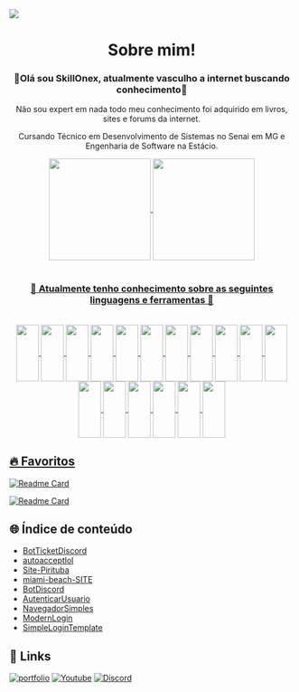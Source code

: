 <img align="center" src="https://camo.githubusercontent.com/5dc6ee33381917e41fc9c4951799268998f11a9b864399bf79a0842e4f9b194d/68747470733a2f2f692e696d6775722e636f6d2f315a76566b44632e676966">
<h1 align="center">Sobre mim!</h1>
<h3 align="center">🚀Olá sou SkillOnex, atualmente vasculho a internet buscando conhecimento🚀</h3>
<p align="center">Não sou expert em nada todo meu conhecimento foi adquirido em livros, sites e forums da internet.</p>
<p align="center">Cursando Técnico em Desenvolvimento de Sistemas no Senai em MG e Engenharia de Software na Estácio.</p>


<div align="center">
  <a href="https://github.com/SkillOnex">
  
  <img align="center" height="180em" src="https://github-readme-stats.vercel.app/api?username=SkillOnex&show_icons=true&theme=dark&include_all_commits=true&count_private=true"/>
  <img align="center" height="180em" src="https://github-readme-stats.vercel.app/api/top-langs/?username=SkillOnex&layout=compact&langs_count=7&theme=dark"/>
</div>
  


  

<div align="center" style="display: inline_block"><br>
  
  <h3 >🚀 Atualmente tenho conhecimento sobre as seguintes linguagens e ferramentas 🚀</h3><br>
  
  <img align="center" height="100" width="40" src="https://cdn.jsdelivr.net/gh/devicons/devicon/icons/photoshop/photoshop-plain.svg" />
  
  <img align="center" height="100" width="40" src="https://cdn.jsdelivr.net/gh/devicons/devicon/icons/discordjs/discordjs-original.svg" />
          
  <img align="center" height="100" width="40" src="https://cdn.jsdelivr.net/gh/devicons/devicon/icons/aftereffects/aftereffects-original.svg" />

  <img align="center" height="100" width="40" src="https://cdn.jsdelivr.net/gh/devicons/devicon/icons/codeigniter/codeigniter-plain.svg" />

  <img align="center" height="100" width="40" src="https://cdn.jsdelivr.net/gh/devicons/devicon/icons/vscode/vscode-original.svg" />

  <img align="center" height="100" width="40" src="https://cdn.jsdelivr.net/gh/devicons/devicon/icons/javascript/javascript-original.svg" />

  <img align="center" height="100" width="40" src="https://cdn.jsdelivr.net/gh/devicons/devicon/icons/mysql/mysql-original-wordmark.svg" />

  <img align="center" height="100" width="40" src="https://cdn.jsdelivr.net/gh/devicons/devicon/icons/sqlite/sqlite-original.svg" />

  <img align="center" height="100" width="40" src="https://cdn.jsdelivr.net/gh/devicons/devicon/icons/microsoftsqlserver/microsoftsqlserver-plain-wordmark.svg" />

  <img align="center" height="100" width="40" src="https://cdn.jsdelivr.net/gh/devicons/devicon/icons/visualstudio/visualstudio-plain.svg" />
          
  <img align="center" height="100" width="40" src="https://icongr.am/devicon/csharp-original.svg?size=128&color=currentColor">
  <img align="center" height="100" width="40" src="https://cdn.jsdelivr.net/gh/devicons/devicon/icons/cplusplus/cplusplus-original.svg">
  <img align="center" height="100" width="40" src="https://cdn.jsdelivr.net/gh/devicons/devicon/icons/lua/lua-original.svg">
  <img align="center" height="100" width="40" src="https://cdn.jsdelivr.net/gh/devicons/devicon/icons/microsoftsqlserver/microsoftsqlserver-plain-wordmark.svg">
  <img align="center" height="100" width="40" src="https://cdn.jsdelivr.net/gh/devicons/devicon/icons/html5/html5-original-wordmark.svg" />
  <img align="center" height="100" width="40" src="https://cdn.jsdelivr.net/gh/devicons/devicon/icons/css3/css3-original-wordmark.svg" />
  <img align="center" height="100" width="40" src="https://cdn.jsdelivr.net/gh/devicons/devicon/icons/python/python-original.svg" />

</div>

## 🔥 Favoritos



   
 [![Readme Card](https://github-readme-stats.vercel.app/api/pin/?username=SkillOnex&repo=BotDiscord&theme=react&hide_border=true)](https://github.com/SkillOnex/BotDiscord)

  
 
 [![Readme Card](https://github-readme-stats.vercel.app/api/pin/?username=SkillOnex&repo=AutenticarUsuario&theme=react&hide_border=true)](https://github.com/SkillOnex/AutenticarUsuario)

  

## 🌐 Índice de conteúdo
* [BotTicketDiscord](https://github.com/SkillOnex/BotTicketDiscord)<br>
* [autoacceptlol](https://github.com/SkillOnex/autoacceptlol)<br>
* [Site-Pirituba](https://github.com/SkillOnex/Site-Pirituba)<br>
* [miami-beach-SITE](https://github.com/SkillOnex/miami-beach-SITE)<br>
* [BotDiscord](https://github.com/SkillOnex/BotDiscord)<br>
* [AutenticarUsuario](https://github.com/SkillOnex/AutenticarUsuario)<br>
* [NavegadorSimples](https://github.com/SkillOnex/NavegadorSimples)<br>
* [ModernLogin](https://github.com/SkillOnex/ModernLogin)<br>
* [SimpleLoginTemplate](https://github.com/SkillOnex/SimpleLoginTemplate)<br>
  

## 🔗 Links 
[![portfolio](https://img.shields.io/badge/my_portfolio-000?style=for-the-badge&logo=ko-fi&logoColor=white)](https://skillonex-portfolio.netlify.app)
[![Youtube](https://img.shields.io/youtube/channel/views/UCJ1xHIUP5xBjyN3IsYQW_Iw?style=social)](https://www.youtube.com/@SkillOnex/videos)
[![Discord](https://img.shields.io/discord/1057462143986970686?label=Discord&style=social)](https://discord.gg/KP95zWmAd7)

